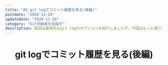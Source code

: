 ```yaml
---
title: "#2 git logでコミット履歴を見る(後編)"
postdate: "2020-11-20"
updatedate: "2020-11-20"
category: "Git中級者を目指す"
description: 前回は基本的なgit logのオプションを紹介しましたが、今回はもっと掘り下げて
---
```


<header class="header">
  <h1 class="header-title">git logでコミット履歴を見る(後編)</h1>
</header>

<main class="main">

<section class="section">

